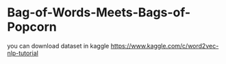 # Bag-of-Words-Meets-Bags-of-Popcorn

you can download dataset in kaggle
<r>https://www.kaggle.com/c/word2vec-nlp-tutorial<r>
